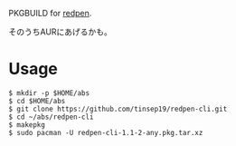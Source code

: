 PKGBUILD for [redpen](http://redpen.cc).

そのうちAURにあげるかも。

# Usage

```
$ mkdir -p $HOME/abs
$ cd $HOME/abs
$ git clone https://github.com/tinsep19/redpen-cli.git
$ cd ~/abs/redpen-cli
$ makepkg
$ sudo pacman -U redpen-cli-1.1-2-any.pkg.tar.xz
```


